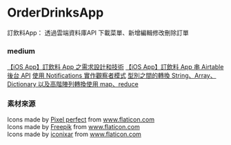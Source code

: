 # OrderDrinksApp
訂飲料App： 透過雲端資料庫API 下載菜單、新增編輯修改刪除訂單

### medium
[【iOS App】訂飲料 App 之需求設計和技術](https://patty99491208.medium.com/ios-app-訂飲料-app-之需求設計和技術-31badbda6064)
[【iOS App】訂飲料 App 串 Airtable 後台 API](https://patty99491208.medium.com/ios-app-訂飲料-app-串-airtable-後台-api-6e24bfc2d5c3)
[使用 Notifications 實作觀察者模式](https://patty99491208.medium.com/使用-notifications-實作觀察者模式-10b90de31db9)
[型別之間的轉換 String、Array、Dictionary 以及高階陣列轉換使用 map、reduce](https://patty99491208.medium.com/型別之間的轉換-string-array-dictionary-bfd192cdfcce)

### 素材來源
<div>Icons made by <a href="https://www.flaticon.com/authors/pixel-perfect" title="Pixel perfect">Pixel perfect</a> from <a href="https://www.flaticon.com/" title="Flaticon">www.flaticon.com</a></div>  
<div>Icons made by <a href="https://www.freepik.com" title="Freepik">Freepik</a> from <a href="https://www.flaticon.com/" title="Flaticon">www.flaticon.com</a></div>  
<div>Icons made by <a href="https://www.flaticon.com/authors/iconixar" title="iconixar">iconixar</a> from <a href="https://www.flaticon.com/" title="Flaticon">www.flaticon.com</a></div>
